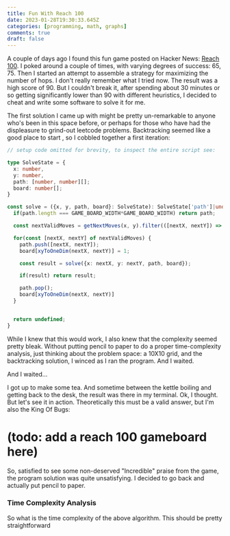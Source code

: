 ```yaml
---
title: Fun With Reach 100
date: 2023-01-28T19:30:33.645Z
categories: [programming, math, graphs]
comments: true
draft: false
---
```


A couple of days ago I found this fun game posted on Hacker News: [Reach 100](https://reach-100.com/). I poked around a couple of 
times, with varying degrees of success: 65, 75. Then I started an attempt to assemble a strategy for maximizing the
number of hops. I don't really remember what I tried now. The result was a high score of 90. But I couldn't break it, 
after spending about 30 minutes or so getting significantly lower than 90 with different heuristics, I decided to cheat
and write some software to solve it for me. 

The first solution I came up with might be pretty un-remarkable to anyone who's been in this space before, or perhaps
for those who have had the displeasure to grind-out leetcode problems. Backtracking seemed like a good place to start
, so I cobbled together a first iteration:

```typescript
// setup code omitted for brevity, to inspect the entire script see: 

type SolveState = {
  x: number,
  y: number,
  path: [number, number][];
  board: number[];
}

const solve = ({x, y, path, board}: SolveState): SolveState['path']|undefined => {
  if(path.length === GAME_BOARD_WIDTH*GAME_BOARD_WIDTH) return path;

  const nextValidMoves = getNextMoves(x, y).filter(([nextX, nextY]) => isValidMove(nextX, nextY, board));

  for(const [nextX, nextY] of nextValidMoves) {
    path.push([nextX, nextY]);
    board[xyToOneDim(nextX, nextY)] = 1;

    const result = solve({x: nextX, y: nextY, path, board});

    if(result) return result;

    path.pop();
    board[xyToOneDim(nextX, nextY)]
  }


  return undefined;
}
```

While I knew that this would work, I also knew that the complexity seemed pretty bleak. Without putting pencil 
to paper to do a proper time-complexity analysis, just thinking about the problem space: a 10X10 grid, and the backtracking
solution, I winced as I ran the program. And I waited.

And I waited...

I got up to make some tea. And sometime between the kettle boiling and getting back to the desk, the result was there in 
my terminal. Ok, I thought. But let's see it in action. Theoretically this must be a valid answer, but I'm also the King Of Bugs:

# (todo: add a reach 100 gameboard here)

So, satisfied to see some non-deserved "Incredible" praise from the game, the program solution was quite unsatisfying.
I decided to go back and actually put pencil to paper.

### Time Complexity Analysis

So what is the time complexity of the above algorithm. This should be pretty straightforward